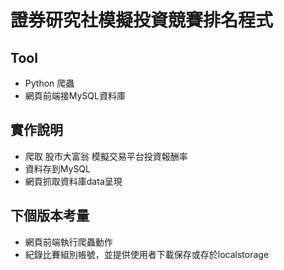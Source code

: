 # 證券研究社模擬投資競賽排名程式

## Tool
* Python 爬蟲
* 網頁前端接MySQL資料庫

## 實作說明
* 爬取 股市大富翁 模擬交易平台投資報酬率
* 資料存到MySQL
* 網頁抓取資料庫data呈現

## 下個版本考量
* 網頁前端執行爬蟲動作
* 紀錄比賽組別帳號，並提供使用者下載保存或存於localstorage
